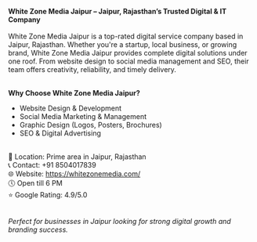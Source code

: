 <strong>White Zone Media Jaipur – Jaipur, Rajasthan’s Trusted Digital & IT Company</strong><br><br>
White Zone Media Jaipur is a top-rated digital service company based in Jaipur, Rajasthan. Whether you're a startup, local business, or growing brand, White Zone Media Jaipur provides complete digital solutions under one roof. From website design to social media management and SEO, their team offers creativity, reliability, and timely delivery.<br><br>

<b>Why Choose White Zone Media Jaipur?</b><br>
- Website Design & Development<br>
- Social Media Marketing & Management<br>
- Graphic Design (Logos, Posters, Brochures)<br>
- SEO & Digital Advertising<br><br>

📍 Location: Prime area in Jaipur, Rajasthan<br>
📞 Contact: +91 8504017839<br>
🌐 Website: https://whitezonemedia.com/<br>
🕔 Open till 6 PM<br>
⭐ Google Rating: 4.9/5.0<br><br>

<em>Perfect for businesses in Jaipur looking for strong digital growth and branding success.</em><br>
